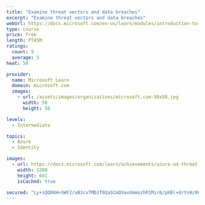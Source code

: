```yaml
---
title: "Examine threat vectors and data breaches"
excerpt: "Examine threat vectors and data breaches"
webUrl: https://docs.microsoft.com/en-us/learn/modules/introduction-to-threat-vectors-data-breaches/
type: course
price: Free
length: PT45M
ratings:
  count: 9
  average: 5
heat: 50

provider:
  name: Microsoft Learn
  domain: microsoft.com
  images:
    - url: /assets/images/organizations/microsoft.com-50x50.jpg
      width: 50
      height: 50

levels:
  - Intermediate

topics:
  - Azure
  - Identity

images:
  - url: https://docs.microsoft.com/learn/achievements/azure-ad-threat-vectors-social.png
    width: 1280
    height: 641
    isCached: true

secured: "Ly+iQQ66H+SWF2/uB3cvTMDJf9QaSCmQVwvUmmozhR1Mir6/pKBl+drtn9z9EPQZ9v8mY0KHXO5U0kteOINphHelXNhhIyY1KDRN8YnEadd3TaD5RBm7bxKAcJohNVpA2wo13U3vV4HEBRcZTmrjTVn16LLTIvj5zkEoYu5QyDxfopZCr5MV/x7cyplgBFgHsQpnvAwBEX7b0q1N6oxW21TCMh2jOjd3D+7IDIz3e9IneVCAZwP4qex5i43LL4PeNMOz3Gp9BxQplKEtYyukgRaFGQqWZONVuShf7a7WFpI6lijUMoPBjClelME3wMCw3TZFS+olBHmfNwCTEfZDjel6lZzyEXQp5abx/WteXkYqdmZ07aEBF5/suFOoPud1yHXeoNIcEWB25hB0H4J30QAugHSSslwImWImg6Sfg4k=;417hksDkHx6CGPnxZHrc6w=="
---
```


